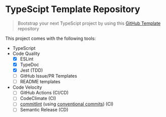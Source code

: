 # TypeScipt Template Repository

> Bootstrap your next TypeScipt project by using this [GitHub Template](https://help.github.com/en/github/creating-cloning-and-archiving-repositories/creating-a-template-repository) repository

This project comes with the following tools:

- TypeScript
- Code Quality
  - [x] ESLint
  - [x] TypeDoc
  - [x] Jest (TDD)
  - [ ] GitHub Issue/PR Templates
  - [ ] README templates
- Code Velocity
  - [ ] GitHub Actions (CI/CD)
  - [ ] CodeClimate (CI)
  - [ ] [commitlint](https://github.com/conventional-changelog/commitlint) (using [conventional commits](https://www.conventionalcommits.org/en/v1.0.0/)) (CI)
  - [ ] Semantic Release (CD)
